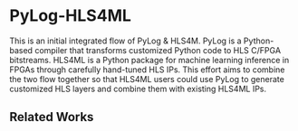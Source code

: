 # PyLog-HLS4ML
This is an initial integrated flow of PyLog &amp; HLS4M. PyLog is a Python-based compiler that transforms customized Python code to HLS C/FPGA bitstreams. HLS4ML is a Python package for machine learning inference in FPGAs through carefully hand-tuned HLS IPs. This effort aims to combine the two flow together so that HLS4ML users could use PyLog to generate customized HLS layers and combine them with existing HLS4ML IPs. 

## Related Works 


